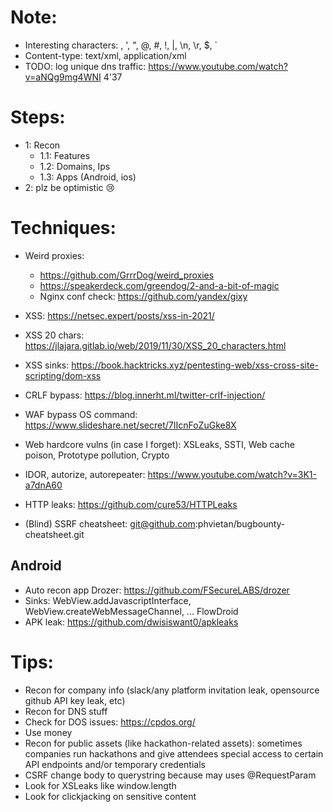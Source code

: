 # Note:
- Interesting characters: \, ', ", @, #, !, |, \n, \r, $, `
- Content-type: text/xml, application/xml
- TODO: log unique dns traffic: https://www.youtube.com/watch?v=aNQg9mg4WNI 4'37

# Steps:

- 1: Recon
  + 1.1: Features
  + 1.2: Domains, Ips
  + 1.3: Apps (Android, ios)
- 2: plz be optimistic :cry:

# Techniques:

- Weird proxies: 
  + https://github.com/GrrrDog/weird_proxies
  + https://speakerdeck.com/greendog/2-and-a-bit-of-magic
  + Nginx conf check: https://github.com/yandex/gixy
  
- XSS: https://netsec.expert/posts/xss-in-2021/
- XSS 20 chars: https://jlajara.gitlab.io/web/2019/11/30/XSS_20_characters.html
- XSS sinks: https://book.hacktricks.xyz/pentesting-web/xss-cross-site-scripting/dom-xss
- CRLF bypass: https://blog.innerht.ml/twitter-crlf-injection/
- WAF bypass OS command: https://www.slideshare.net/secret/7IIcnFoZuGke8X
- Web hardcore vulns (in case I forget): XSLeaks, SSTI, Web cache poison, Prototype pollution, Crypto
- IDOR, autorize, autorepeater: https://www.youtube.com/watch?v=3K1-a7dnA60
- HTTP leaks: https://github.com/cure53/HTTPLeaks
- (Blind) SSRF cheatsheet: git@github.com:phvietan/bugbounty-cheatsheet.git

## Android

- Auto recon app Drozer: https://github.com/FSecureLABS/drozer
- Sinks: WebView.addJavascriptInterface, WebView.createWebMessageChannel, ... FlowDroid
- APK leak: https://github.com/dwisiswant0/apkleaks

# Tips:

- Recon for company info (slack/any platform invitation leak, opensource github API key leak, etc)
- Recon for DNS stuff
- Check for DOS issues: https://cpdos.org/ 
- Use money
- Recon for public assets (like hackathon-related assets): sometimes companies run hackathons and give attendees special access to certain API endpoints and/or temporary credentials
- CSRF change body to querystring because may uses @RequestParam
- Look for XSLeaks like window.length
- Look for clickjacking on sensitive content
